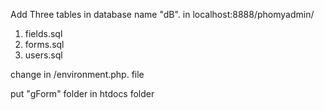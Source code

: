 Add Three tables in database name "dB".     in      localhost:8888/phomyadmin/
1) fields.sql
2) forms.sql
3) users.sql

change in /environment.php. file 

put "gForm" folder in htdocs folder
